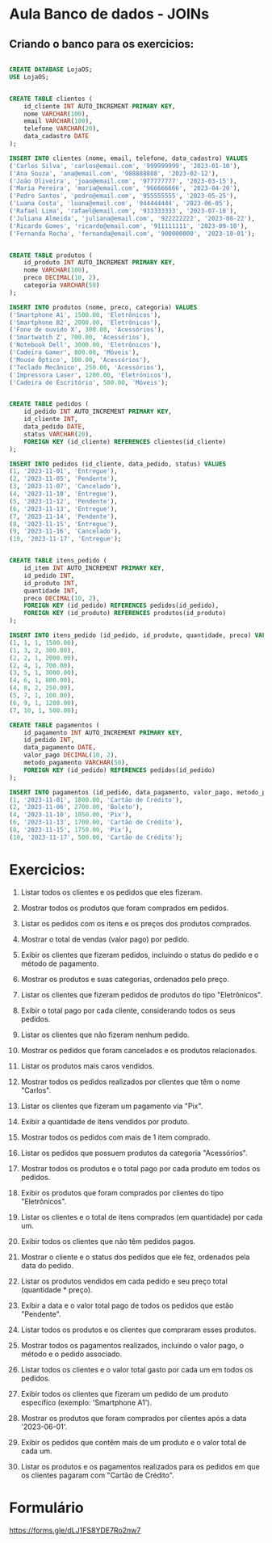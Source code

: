 # Aula Banco de dados - JOINs

## Criando o banco para os exercicios:


```sql

CREATE DATABASE LojaOS;
USE LojaOS;


CREATE TABLE clientes (
    id_cliente INT AUTO_INCREMENT PRIMARY KEY,
    nome VARCHAR(100),
    email VARCHAR(100),
    telefone VARCHAR(20),
    data_cadastro DATE
);

INSERT INTO clientes (nome, email, telefone, data_cadastro) VALUES
('Carlos Silva', 'carlos@email.com', '999999999', '2023-01-10'),
('Ana Souza', 'ana@email.com', '988888888', '2023-02-12'),
('João Oliveira', 'joao@email.com', '977777777', '2023-03-15'),
('Maria Pereira', 'maria@email.com', '966666666', '2023-04-20'),
('Pedro Santos', 'pedro@email.com', '955555555', '2023-05-25'),
('Luana Costa', 'luana@email.com', '944444444', '2023-06-05'),
('Rafael Lima', 'rafael@email.com', '933333333', '2023-07-18'),
('Juliana Almeida', 'juliana@email.com', '922222222', '2023-08-22'),
('Ricardo Gomes', 'ricardo@email.com', '911111111', '2023-09-10'),
('Fernanda Rocha', 'fernanda@email.com', '900000000', '2023-10-01');


CREATE TABLE produtos (
    id_produto INT AUTO_INCREMENT PRIMARY KEY,
    nome VARCHAR(100),
    preco DECIMAL(10, 2),
    categoria VARCHAR(50)
);

INSERT INTO produtos (nome, preco, categoria) VALUES
('Smartphone A1', 1500.00, 'Eletrônicos'),
('Smartphone B2', 2000.00, 'Eletrônicos'),
('Fone de ouvido X', 300.00, 'Acessórios'),
('Smartwatch Z', 700.00, 'Acessórios'),
('Notebook Dell', 3000.00, 'Eletrônicos'),
('Cadeira Gamer', 800.00, 'Móveis'),
('Mouse Óptico', 100.00, 'Acessórios'),
('Teclado Mecânico', 250.00, 'Acessórios'),
('Impressora Laser', 1200.00, 'Eletrônicos'),
('Cadeira de Escritório', 500.00, 'Móveis');


CREATE TABLE pedidos (
    id_pedido INT AUTO_INCREMENT PRIMARY KEY,
    id_cliente INT,
    data_pedido DATE,
    status VARCHAR(20),
    FOREIGN KEY (id_cliente) REFERENCES clientes(id_cliente)
);

INSERT INTO pedidos (id_cliente, data_pedido, status) VALUES
(1, '2023-11-01', 'Entregue'),
(2, '2023-11-05', 'Pendente'),
(3, '2023-11-07', 'Cancelado'),
(4, '2023-11-10', 'Entregue'),
(5, '2023-11-12', 'Pendente'),
(6, '2023-11-13', 'Entregue'),
(7, '2023-11-14', 'Pendente'),
(8, '2023-11-15', 'Entregue'),
(9, '2023-11-16', 'Cancelado'),
(10, '2023-11-17', 'Entregue');


CREATE TABLE itens_pedido (
    id_item INT AUTO_INCREMENT PRIMARY KEY,
    id_pedido INT,
    id_produto INT,
    quantidade INT,
    preco DECIMAL(10, 2),
    FOREIGN KEY (id_pedido) REFERENCES pedidos(id_pedido),
    FOREIGN KEY (id_produto) REFERENCES produtos(id_produto)
);

INSERT INTO itens_pedido (id_pedido, id_produto, quantidade, preco) VALUES
(1, 1, 1, 1500.00),
(1, 3, 2, 300.00),
(2, 2, 1, 2000.00),
(2, 4, 1, 700.00),
(3, 5, 1, 3000.00),
(4, 6, 1, 800.00),
(4, 8, 2, 250.00),
(5, 7, 1, 100.00),
(6, 9, 1, 1200.00),
(7, 10, 1, 500.00);

CREATE TABLE pagamentos (
    id_pagamento INT AUTO_INCREMENT PRIMARY KEY,
    id_pedido INT,
    data_pagamento DATE,
    valor_pago DECIMAL(10, 2),
    metodo_pagamento VARCHAR(50),
    FOREIGN KEY (id_pedido) REFERENCES pedidos(id_pedido)
);

INSERT INTO pagamentos (id_pedido, data_pagamento, valor_pago, metodo_pagamento) VALUES
(1, '2023-11-01', 1800.00, 'Cartão de Crédito'),
(2, '2023-11-06', 2700.00, 'Boleto'),
(4, '2023-11-10', 1050.00, 'Pix'),
(6, '2023-11-13', 1700.00, 'Cartão de Crédito'),
(8, '2023-11-15', 1750.00, 'Pix'),
(10, '2023-11-17', 500.00, 'Cartão de Crédito');

```


# Exercicios:

1. Listar todos os clientes e os pedidos que eles fizeram.
<!-- ```sql
SELECT c.id_cliente, c.nome, p.id_pedido, p.data_pedido, p.status
FROM clientes c
LEFT JOIN pedidos p ON c.id_cliente = p.id_cliente;

   ``` -->
2. Mostrar todos os produtos que foram comprados em pedidos.
<!-- ```sql
SELECT DISTINCT pr.nome
FROM produtos pr
JOIN itens_pedido ip ON pr.id_produto = ip.id_produto;

   ``` -->
3. Listar os pedidos com os itens e os preços dos produtos comprados.
<!-- ```sql
SELECT p.id_pedido, ip.id_produto, pr.nome, ip.quantidade, ip.preco
FROM pedidos p
JOIN itens_pedido ip ON p.id_pedido = ip.id_pedido
JOIN produtos pr ON ip.id_produto = pr.id_produto;

   ``` -->
4. Mostrar o total de vendas (valor pago) por pedido.
<!-- ```sql
SELECT p.id_pedido, SUM(pg.valor_pago) AS total_pago
FROM pedidos p
JOIN pagamentos pg ON p.id_pedido = pg.id_pedido
GROUP BY p.id_pedido;

   ``` -->
5. Exibir os clientes que fizeram pedidos, incluindo o status do pedido e o método de pagamento.
<!-- ```sql
SELECT c.id_cliente, c.nome, p.status, pg.metodo_pagamento
FROM clientes c
JOIN pedidos p ON c.id_cliente = p.id_cliente
JOIN pagamentos pg ON p.id_pedido = pg.id_pedido;

   ``` -->
6. Mostrar os produtos e suas categorias, ordenados pelo preço.
<!-- ```sql
SELECT nome, categoria, preco
FROM produtos
ORDER BY preco;

   ``` -->
7. Listar os clientes que fizeram pedidos de produtos do tipo "Eletrônicos".
<!-- ```sql
SELECT DISTINCT c.id_cliente, c.nome
FROM clientes c
JOIN pedidos p ON c.id_cliente = p.id_cliente
JOIN itens_pedido ip ON p.id_pedido = ip.id_pedido
JOIN produtos pr ON ip.id_produto = pr.id_produto
WHERE pr.categoria = 'Eletrônicos';

   ``` -->
8. Exibir o total pago por cada cliente, considerando todos os seus pedidos.
<!-- ```sql
SELECT c.id_cliente, c.nome, SUM(pg.valor_pago) AS total_pago
FROM clientes c
JOIN pedidos p ON c.id_cliente = p.id_cliente
JOIN pagamentos pg ON p.id_pedido = pg.id_pedido
GROUP BY c.id_cliente;

   ``` -->
9. Listar os clientes que não fizeram nenhum pedido.
<!-- ```sql
SELECT c.id_cliente, c.nome
FROM clientes c
LEFT JOIN pedidos p ON c.id_cliente = p.id_cliente
WHERE p.id_pedido IS NULL;

   ``` -->
10. Mostrar os pedidos que foram cancelados e os produtos relacionados.
<!-- ```sql
SELECT p.id_pedido, pr.nome, ip.quantidade, ip.preco
FROM pedidos p
JOIN itens_pedido ip ON p.id_pedido = ip.id_pedido
JOIN produtos pr ON ip.id_produto = pr.id_produto
WHERE p.status = 'Cancelado';

   ``` -->
11. Listar os produtos mais caros vendidos.
<!-- ```sql
SELECT pr.nome, pr.preco
FROM produtos pr
JOIN itens_pedido ip ON pr.id_produto = ip.id_produto
WHERE pr.preco = (SELECT MAX(preco) FROM produtos);

   ``` -->
12. Mostrar todos os pedidos realizados por clientes que têm o nome "Carlos".
<!-- ```sql
SELECT p.id_pedido, p.data_pedido, p.status
FROM pedidos p
JOIN clientes c ON p.id_cliente = c.id_cliente
WHERE c.nome LIKE '%Carlos%';

   ``` -->
13. Listar os clientes que fizeram um pagamento via "Pix".
<!-- ```sql
SELECT DISTINCT c.id_cliente, c.nome
FROM clientes c
JOIN pedidos p ON c.id_cliente = p.id_cliente
JOIN pagamentos pg ON p.id_pedido = pg.id_pedido
WHERE pg.metodo_pagamento = 'Pix';

   ``` -->
14. Exibir a quantidade de itens vendidos por produto.
<!-- ```sql
SELECT pr.nome, SUM(ip.quantidade) AS total_vendido
FROM produtos pr
JOIN itens_pedido ip ON pr.id_produto = ip.id_produto
GROUP BY pr.id_produto;

   ``` -->
15. Mostrar todos os pedidos com mais de 1 item comprado.
<!-- ```sql
SELECT p.id_pedido, COUNT(ip.id_item) AS itens_no_pedido
FROM pedidos p
JOIN itens_pedido ip ON p.id_pedido = ip.id_pedido
GROUP BY p.id_pedido
HAVING COUNT(ip.id_item) > 1;


   ``` -->
16. Listar os pedidos que possuem produtos da categoria "Acessórios".
<!-- ```sql
SELECT DISTINCT p.id_pedido
FROM pedidos p
JOIN itens_pedido ip ON p.id_pedido = ip.id_pedido
JOIN produtos pr ON ip.id_produto = pr.id_produto
WHERE pr.categoria = 'Acessórios';

   ``` -->
17. Mostrar todos os produtos e o total pago por cada produto em todos os pedidos.
<!-- ```sql
SELECT pr.nome, SUM(ip.quantidade * ip.preco) AS total_pago
FROM produtos pr
JOIN itens_pedido ip ON pr.id_produto = ip.id_produto
JOIN pagamentos pg ON ip.id_pedido = pg.id_pedido
GROUP BY pr.id_produto;

   ``` -->
18. Exibir os produtos que foram comprados por clientes do tipo "Eletrônicos".
<!-- ```sql
SELECT DISTINCT pr.nome
FROM produtos pr
JOIN itens_pedido ip ON pr.id_produto = ip.id_produto
JOIN pedidos p ON ip.id_pedido = p.id_pedido
WHERE pr.categoria = 'Eletrônicos';

   ``` -->
19. Listar os clientes e o total de itens comprados (em quantidade) por cada um.
<!-- ```sql
SELECT c.id_cliente, c.nome, SUM(ip.quantidade) AS total_itens
FROM clientes c
JOIN pedidos p ON c.id_cliente = p.id_cliente
JOIN itens_pedido ip ON p.id_pedido = ip.id_pedido
GROUP BY c.id_cliente;

   ``` -->
20. Exibir todos os clientes que não têm pedidos pagos.
<!-- ```sql
SELECT c.id_cliente, c.nome
FROM clientes c
LEFT JOIN pedidos p ON c.id_cliente = p.id_cliente
LEFT JOIN pagamentos pg ON p.id_pedido = pg.id_pedido
WHERE pg.id_pagamento IS NULL;

   ``` -->
21. Mostrar o cliente e o status dos pedidos que ele fez, ordenados pela data do pedido.
<!-- ```sql
SELECT c.id_cliente, c.nome, p.id_pedido, p.status, p.data_pedido
FROM clientes c
JOIN pedidos p ON c.id_cliente = p.id_cliente
ORDER BY p.data_pedido;

   ``` -->
22. Listar os produtos vendidos em cada pedido e seu preço total (quantidade * preço).
<!-- ```sql
SELECT p.id_pedido, pr.nome, ip.quantidade, ip.preco, (ip.quantidade * ip.preco) AS total_produto
FROM pedidos p
JOIN itens_pedido ip ON p.id_pedido = ip.id_pedido
JOIN produtos pr ON ip.id_produto = pr.id_produto;

   ``` -->
23. Exibir a data e o valor total pago de todos os pedidos que estão "Pendente".
<!-- ```sql
SELECT p.data_pedido, SUM(pg.valor_pago) AS total_pago
FROM pedidos p
JOIN pagamentos pg ON p.id_pedido = pg.id_pedido
WHERE p.status = 'Pendente'
GROUP BY p.id_pedido;

   ``` -->
24. Listar todos os produtos e os clientes que compraram esses produtos.
<!-- ```sql
SELECT pr.nome AS produto, c.nome AS cliente
FROM produtos pr
JOIN itens_pedido ip ON pr.id_produto = ip.id_produto
JOIN pedidos p ON ip.id_pedido = p.id_pedido
JOIN clientes c ON p.id_cliente = c.id_cliente;

   ``` -->
25. Mostrar todos os pagamentos realizados, incluindo o valor pago, o método e o pedido associado.
<!-- ```sql
SELECT pg.valor_pago, pg.metodo_pagamento, p.id_pedido
FROM pagamentos pg
JOIN pedidos p ON pg.id_pedido = p.id_pedido;

   ``` -->
26. Listar todos os clientes e o valor total gasto por cada um em todos os pedidos.
<!-- ```sql
SELECT c.id_cliente, c.nome, SUM(pg.valor_pago) AS total_gasto
FROM clientes c
JOIN pedidos p ON c.id_cliente = p.id_cliente
JOIN pagamentos pg ON p.id_pedido = pg.id_pedido
GROUP BY c.id_cliente;

   ``` -->
27. Exibir todos os clientes que fizeram um pedido de um produto específico (exemplo: 'Smartphone A1').
<!-- ```sql
SELECT DISTINCT c.id_cliente, c.nome
FROM clientes c
JOIN pedidos p ON c.id_cliente = p.id_cliente
JOIN itens_pedido ip ON p.id_pedido = ip.id_pedido
JOIN produtos pr ON ip.id_produto = pr.id_produto
WHERE pr.nome = 'Smartphone A1';

   ``` -->
28. Mostrar os produtos que foram comprados por clientes após a data '2023-06-01'.
<!-- ```sql
SELECT DISTINCT pr.nome
FROM produtos pr
JOIN itens_pedido ip ON pr.id_produto = ip.id_produto

   ``` -->
29. Exibir os pedidos que contêm mais de um produto e o valor total de cada um.
<!-- ```sql
SELECT p.id_pedido, SUM(ip.quantidade * ip.preco) AS total_pedido
FROM pedidos p
JOIN itens_pedido ip ON p.id_pedido = ip.id_pedido
GROUP BY p.id_pedido
HAVING COUNT(ip.id_item) > 1;

   ``` -->
30. Listar os produtos e os pagamentos realizados para os pedidos em que os clientes pagaram com "Cartão de Crédito".
<!-- ```sql
SELECT pr.nome AS produto, pg.valor_pago, pg.metodo_pagamento, p.id_pedido
FROM pagamentos pg
JOIN pedidos p ON pg.id_pedido = p.id_pedido
JOIN itens_pedido ip ON p.id_pedido = ip.id_pedido
JOIN produtos pr ON ip.id_produto = pr.id_produto
WHERE pg.metodo_pagamento = 'Cartão de Crédito';

   ``` -->
# Formulário

https://forms.gle/dLJ1FS8YDE7Ro2nw7

